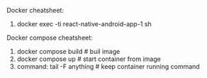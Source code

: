 Docker cheatsheet:

1. docker exec -ti react-native-android-app-1 sh

Docker compose cheatsheet:

1. docker compose build # buil image
2. docker compose up # start container from image
3. command: tail -F anything # keep container running command
